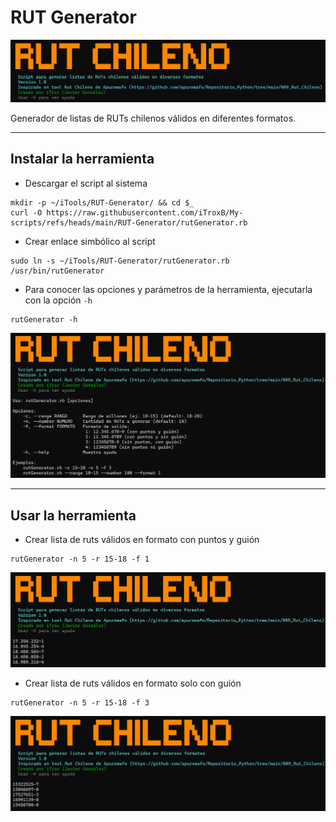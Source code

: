 # RUT Generator

<div align="center">
  <img src="img/rut-logo.png" width=750px>
</div>

Generador de listas de RUTs chilenos válidos en diferentes formatos.

---

## Instalar la herramienta

* Descargar el script al sistema

```shell
mkdir -p ~/iTools/RUT-Generator/ && cd $_
curl -O https://raw.githubusercontent.com/iTroxB/My-scripts/refs/heads/main/RUT-Generator/rutGenerator.rb
```

* Crear enlace simbólico al script

```shell
sudo ln -s ~/iTools/RUT-Generator/rutGenerator.rb /usr/bin/rutGenerator
```

* Para conocer las opciones y parámetros de la herramienta, ejecutarla con la opción `-h`

```shell
rutGenerator -h
```

<div align="center">
  <img src="img/rut-help.png" width=750px>
</div>

---

## Usar la herramienta

- Crear lista de ruts válidos en formato con puntos y guión

```shell
rutGenerator -n 5 -r 15-18 -f 1
```
<div align="center">
  <img src="img/rut-1.png" width=750px>
</div>

- Crear lista de ruts válidos en formato solo con guión

```shell
rutGenerator -n 5 -r 15-18 -f 3
```

<div align="center">
  <img src="img/rut-2.png" width=750px>

</div>
